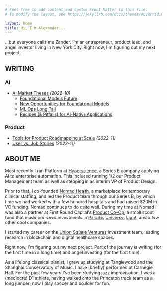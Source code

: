 ```yaml
---
# Feel free to add content and custom Front Matter to this file.
# To modify the layout, see https://jekyllrb.com/docs/themes/#overriding-theme-defaults

layout: home
title: Hi, I'm Alexander...
---
```



...but everyone calls me Zander. I’m an entrepreneur, product lead, and angel investor living in New York City. Right now, I'm figuring out my next project.

<h2 id="writing">WRITING</h2>

### AI
- [AI Market Theses](https://medium.com/@zander-pease/ai-market-theses-c1b23231526a) *(2022-10)*
  - [Foundational Models Future](https://medium.com/@zander-pease/ai-market-theses-c1b23231526a#99b2)
  - [New Opportunities for Foundational Models](https://medium.com/@zander-pease/ai-market-theses-c1b23231526a#c59d)
  - [ML Ops Long Tail](https://medium.com/@zander-pease/ai-market-theses-c1b23231526a#a3cf)
  - [Recipes (& Pitfalls) for AI-Native Applications](https://medium.com/@zander-pease/ai-market-theses-c1b23231526a#e3bb)

### Product
- [Tools for Product Roadmapping at Scale](https://medium.com/@zander-pease/tools-for-product-roadmapping-at-scale-dcd89e6ccc07) *(2022-11)*
- [User vs. Job Stories](https://medium.com/@zander-pease/user-vs-job-stories-4a262bc46468) *(2022-11)*


<h2 id="about">ABOUT ME</h2>

Most recently I ran Platform at [Hyperscience](hyperscience.com), a Series E company applying AI to enterprise automation. This included running 1/2 our Product Management team as well as stepping in as interim VP of Product Design.

Prior to that, I co-founded [Nomad Health](nomadhealth.com), a marketplace for temporary clinical staffing, and led the Product team through our Series B, by which time we had worked with a few hundred hospitals and had raised $20M in VC funding. Nomad continues to do quite well. During my time at Nomad I was also a partner at First Round Capital's [Product Co-Op](co-op.vc), a small scout fund that made pre-seed investments in [Parade](yourparade.com), [Universe](onuniverse.com), [Light](thelightphone.com), and a few other cool companies.

I started my career on the [Union Square Ventures](usv.com) investment team, leading research in blockchain and digital healthcare spaces. 

Right now, I'm figuring out my next project. Part of the journey is writing (for the first time in a long time) and angel investing (for the first time).

As a lifelong classical pianist, I grew up studying at Tanglewood and the Shanghai Conservatory of Music. I have (briefly) performed at Carnegie Hall. For the past few years I've been studying jazz improvisation. I was a (mediocre) D1 athlete, having walked onto the Princeton track team as a long jumper; now I play soccer and boulder for fun.
